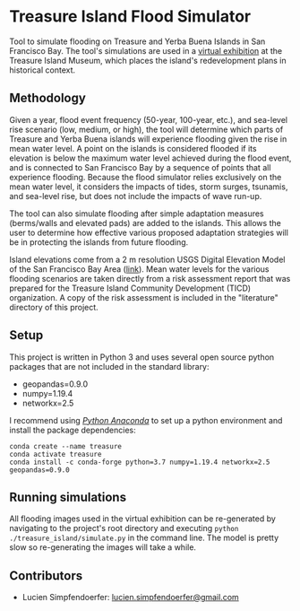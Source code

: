 # Treasure Island Flood Simulator

Tool to simulate flooding on Treasure and Yerba Buena Islands in San Francisco Bay. The tool's 
simulations are used in a [virtual exhibition]() at the Treasure Island Museum, which places the island's 
redevelopment plans in historical context. 

## Methodology

Given a year, flood event frequency (50-year, 100-year, etc.), and sea-level rise scenario 
(low, medium, or high), the tool will determine which parts of Treasure and Yerba Buena islands 
will experience flooding given the rise in mean water level. A point on the islands is 
considered flooded if its elevation is below the maximum water level achieved during the 
flood event, and is connected to San Francisco Bay by a sequence of points that all 
experience flooding. Because the flood simulator relies exclusively on the mean water level, it 
considers the impacts of tides, storm surges, tsunamis, and sea-level rise, but does 
not include the impacts of wave run-up. 

The tool can also simulate flooding after simple adaptation measures (berms/walls 
and elevated pads) are added to the islands. This allows the user to determine how effective 
various proposed adaptation strategies will be in protecting the islands from future flooding. 

Island elevations come from a 2 m resolution USGS Digital Elevation Model of the San Francisco 
Bay Area ([link](https://www.usgs.gov/core-science-systems/eros/coned/science/topobathymetric-elevation-model-san-francisco-bay-area?qt-science_center_objects=0#qt-science_center_objects)). 
Mean water levels for the various flooding scenarios are taken directly from a risk assessment report 
that was prepared for the Treasure Island Community Development (TICD) organization. A copy of the 
risk assessment is included in the "literature" directory of this project. 

## Setup

This project is written in Python 3 and uses several open source python packages that are not 
included in the standard library: 
* geopandas=0.9.0
* numpy=1.19.4
* networkx=2.5

I recommend using [*Python Anaconda*](https://www.anaconda.com/products/individual) 
to set up a python environment and install the package dependencies: 

```
conda create --name treasure
conda activate treasure
conda install -c conda-forge python=3.7 numpy=1.19.4 networkx=2.5 geopandas=0.9.0
```

## Running simulations

All flooding images used in the virtual exhibition can be re-generated by navigating to 
the project's root directory and  executing `python ./treasure_island/simulate.py`
in the command line. The model is pretty slow so re-generating the images will take a while. 

## Contributors
* Lucien Simpfendoerfer: lucien.simpfendoerfer@gmail.com
